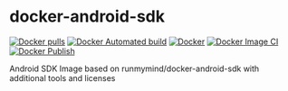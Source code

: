 # docker-android-sdk

[![Docker pulls](https://img.shields.io/docker/pulls/buluma/docker-android-sdk)](https://hub.docker.com/r/buluma/docker-android-sdk/) [![Docker Automated build](https://img.shields.io/docker/automated/buluma/docker-android-sdk.svg?maxAge=2592000)](https://hub.docker.com/r/buluma/docker-android-sdk/) [![Docker](https://github.com/buluma/docker-android-sdk/actions/workflows/docker-publish.yml/badge.svg)](https://github.com/buluma/docker-android-sdk/actions/workflows/docker-publish.yml) [![Docker Image CI](https://github.com/buluma/docker-android-sdk/actions/workflows/docker-image.yml/badge.svg)](https://github.com/buluma/docker-android-sdk/actions/workflows/docker-image.yml) [![Docker Publish](https://github.com/buluma/docker-android-sdk/actions/workflows/publish.yml/badge.svg)](https://github.com/buluma/docker-android-sdk/actions/workflows/publish.yml)

Android SDK Image based on runmymind/docker-android-sdk with additional tools and licenses

